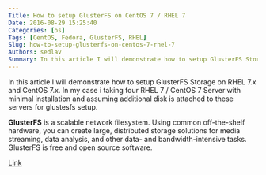 ```yaml
---
Title: How to setup GlusterFS on CentOS 7 / RHEL 7
Date: 2016-08-29 15:25:40
Categories: [os]
Tags: [CentOS, Fedora, GlusterFS, RHEL]
Slug: how-to-setup-glusterfs-on-centos-7-rhel-7
Authors: sedlav
Summary: In this article I will demonstrate how to setup GlusterFS Storage on RHEL 7.x and CentOS 7.x. In my case i taking four RHEL 7 / CentOS 7 Server with
---
```


In this article I will demonstrate how to setup GlusterFS Storage on RHEL 7.x and CentOS 7.x. In my case i taking four RHEL 7 / CentOS 7 Server with minimal installation and assuming additional disk is attached to these servers for glustesfs setup.

**GlusterFS** is a scalable network filesystem. Using common off-the-shelf hardware, you can create large, distributed storage solutions for media streaming, data analysis, and other data- and bandwidth-intensive tasks. GlusterFS is free and open source software.

[Link](http://www.linuxtechi.com/setup-glusterfs-storage-on-centos-7-rhel-7/)
